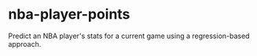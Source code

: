 # nba-player-points

Predict an NBA player's stats for a current game using a regression-based approach. 

